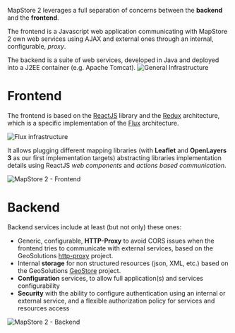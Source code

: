 MapStore 2 leverages a full separation of concerns between the **backend** and the **frontend**.

The frontend is a Javascript web application communicating with MapStore 2 own web services using AJAX and external ones through an internal, configurable, _proxy_.

The backend is a suite of web services, developed in Java and deployed into a J2EE container (e.g. Apache Tomcat).
![General Infrastructure](https://docs.google.com/drawings/d/1X-yA-_GQ6HqhoYQfIbuxzdt8c-9fD0K3tf1WVbXecSE/pub?w=480&h=360)

# Frontend

The frontend is based on the [ReactJS](https://facebook.github.io/react/) library and the [Redux](http://rackt.github.io/redux/) architecture, which is a specific implementation of the [Flux](http://facebook.github.io/flux/) architecture.

<img src="https://facebook.github.io/flux/img/flux-simple-f8-diagram-with-client-action-1300w.png" style="max-width:500px" alt="Flux infrastructure" />

It allows plugging different mapping libraries (with **Leaflet** and **OpenLayers 3** as our first implementation targets) abstracting libraries implementation details using ReactJS _web components_ and _actions based communication_.

![MapStore 2 - Frontend](https://docs.google.com/drawings/d/1k8Qja6ZFeOpoW3WqbZJvU3f7PvKpL-oTGq0vErQng44/pub?w=480&h=360)

# Backend

Backend services include at least (but not only) these ones:
 * Generic, configurable, **HTTP-Proxy** to avoid CORS issues when the frontend tries to communicate with external services, based on the GeoSolutions [http-proxy](https://github.com/geosolutions-it/http-proxy) project.
 * Internal **storage** for non structured resources (json, XML, etc.) based  on the GeoSolutions [GeoStore](https://github.com/geosolutions-it/geostore) project.
 * **Configuration** services, to allow full application(s) and services configurability
 * **Security** with the ability to configure authentication using an internal or external service, and a flexible authorization policy for services and resources access

![MapStore 2 - Backend](https://docs.google.com/drawings/d/12SURY5tdrjOXwYx0kH1LHUmHogZpWvmcEoFCGJOgJWY/pub?w=480&h=360)
